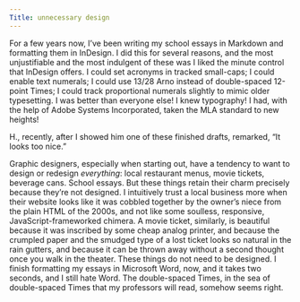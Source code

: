 ```yaml
---
Title: unnecessary design
---
```

For a few years now, I’ve been writing my school essays in Markdown and formatting them in InDesign. I did this for several reasons, and the most unjustifiable and the most indulgent of these was I liked the minute control that InDesign offers. I could set acronyms in tracked small-caps; I could enable text numerals; I could use 13/28 Arno instead of double-spaced 12-point Times; I could track proportional numerals slightly to mimic older typesetting. I was better than everyone else! I knew typography! I had, with the help of Adobe Systems Incorporated, taken the MLA standard to new heights!

H., recently, after I showed him one of these finished drafts, remarked, “It looks too nice.”

Graphic designers, especially when starting out, have a tendency to want to design or redesign *everything*: local restaurant menus, movie tickets, beverage cans. School essays. But these things retain their charm precisely because they’re not designed. I intuitively trust a local business more when their website looks like it was cobbled together by the owner’s niece from the plain HTML of the 2000s, and not like some soulless, responsive, JavaScript-frameworked chimera. A movie ticket, similarly, is beautiful because it was inscribed by some cheap analog printer, and because the crumpled paper and the smudged type of a lost ticket looks so natural in the rain gutters, and because it can be thrown away without a second thought once you walk in the theater. These things do not need to be designed. I finish formatting my essays in Microsoft Word, now, and it takes two seconds, and I still hate Word. The double-spaced Times, in the sea of double-spaced Times that my professors will read, somehow seems right.